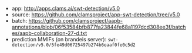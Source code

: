 * app: http://apps.clams.ai/swt-detection/v5.0
* source: https://github.com/clamsproject/app-swt-detection/tree/v5.0
* batch: https://github.com/clamsproject/aapb-annotations/blob/06f53584bfb877fa23844fe68a1197dcd308ee3f/batches/aapb-collaboration-27-d.txt
* prediction MMIFs (on brandeis server): `swt-detection/v5.0/5fe49d06725497b274b6eaaf0fe0c5d2`

